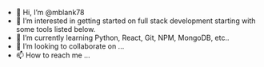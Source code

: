 - 👋 Hi, I’m @mblank78
- 👀 I’m interested in getting started on full stack development starting with some tools listed below.
- 🌱 I’m currently learning Python, React, Git, NPM, MongoDB, etc..
- 💞️ I’m looking to collaborate on ...
- 📫 How to reach me ...

<!---
mblank78/mblank78 is a ✨ special ✨ repository because its `README.md` (this file) appears on your GitHub profile.
You can click the Preview link to take a look at your changes.
--->
